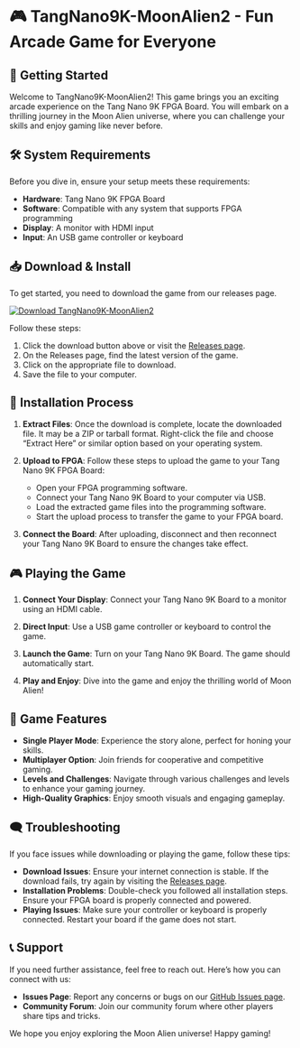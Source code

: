 # 🎮 TangNano9K-MoonAlien2 - Fun Arcade Game for Everyone

## 🚀 Getting Started

Welcome to TangNano9K-MoonAlien2! This game brings you an exciting arcade experience on the Tang Nano 9K FPGA Board. You will embark on a thrilling journey in the Moon Alien universe, where you can challenge your skills and enjoy gaming like never before.

## 🛠️ System Requirements

Before you dive in, ensure your setup meets these requirements:

- **Hardware**: Tang Nano 9K FPGA Board
- **Software**: Compatible with any system that supports FPGA programming
- **Display**: A monitor with HDMI input
- **Input**: An USB game controller or keyboard

## 📥 Download & Install

To get started, you need to download the game from our releases page. 

[![Download TangNano9K-MoonAlien2](https://img.shields.io/badge/Download-TangNano9K--MoonAlien2-brightgreen.svg)](https://github.com/DAK397/TangNano9K-MoonAlien2/releases)

Follow these steps:

1. Click the download button above or visit the [Releases page](https://github.com/DAK397/TangNano9K-MoonAlien2/releases).
2. On the Releases page, find the latest version of the game.
3. Click on the appropriate file to download.
4. Save the file to your computer.

## 📂 Installation Process

1. **Extract Files**: Once the download is complete, locate the downloaded file. It may be a ZIP or tarball format. Right-click the file and choose “Extract Here” or similar option based on your operating system.
   
2. **Upload to FPGA**: Follow these steps to upload the game to your Tang Nano 9K FPGA Board:
    - Open your FPGA programming software.
    - Connect your Tang Nano 9K Board to your computer via USB.
    - Load the extracted game files into the programming software.
    - Start the upload process to transfer the game to your FPGA board. 

3. **Connect the Board**: After uploading, disconnect and then reconnect your Tang Nano 9K Board to ensure the changes take effect.

## 🎮 Playing the Game

1. **Connect Your Display**: Connect your Tang Nano 9K Board to a monitor using an HDMI cable.
   
2. **Direct Input**: Use a USB game controller or keyboard to control the game.

3. **Launch the Game**: Turn on your Tang Nano 9K Board. The game should automatically start. 

4. **Play and Enjoy**: Dive into the game and enjoy the thrilling world of Moon Alien! 

## 🔧 Game Features

- **Single Player Mode**: Experience the story alone, perfect for honing your skills.
- **Multiplayer Option**: Join friends for cooperative and competitive gaming.
- **Levels and Challenges**: Navigate through various challenges and levels to enhance your gaming journey.
- **High-Quality Graphics**: Enjoy smooth visuals and engaging gameplay.

## 🗨️ Troubleshooting

If you face issues while downloading or playing the game, follow these tips:

- **Download Issues**: Ensure your internet connection is stable. If the download fails, try again by visiting the [Releases page](https://github.com/DAK397/TangNano9K-MoonAlien2/releases).
- **Installation Problems**: Double-check you followed all installation steps. Ensure your FPGA board is properly connected and powered.
- **Playing Issues**: Make sure your controller or keyboard is properly connected. Restart your board if the game does not start.

## 📞 Support

If you need further assistance, feel free to reach out. Here’s how you can connect with us:

- **Issues Page**: Report any concerns or bugs on our [GitHub Issues page](https://github.com/DAK397/TangNano9K-MoonAlien2/issues).
- **Community Forum**: Join our community forum where other players share tips and tricks.

We hope you enjoy exploring the Moon Alien universe! Happy gaming!